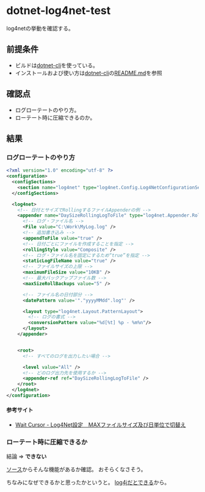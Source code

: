# dotnet-log4net-test
log4netの挙動を確認する。

## 前提条件

* ビルドは[dotnet-cli][]を使っている。
* インストールおよび使い方は[dotnet-cli][]の[README.md](https://github.com/dotnet/cli/blob/rel/1.0.0/README.md)を参照

## 確認点

* ログローテートのやり方。
* ローテート時に圧縮できるのか。

## 結果

### ログローテートのやり方

```xml
<?xml version="1.0" encoding="utf-8" ?>
<configuration>
  <configSections>
    <section name="log4net" type="log4net.Config.Log4NetConfigurationSectionHandler,log4net" />
  </configSections>

  <log4net>
    <!-- 日付とサイズでRollingするファイルAppenderの例 -->
    <appender name="DaySizeRollingLogToFile" type="log4net.Appender.RollingFileAppender">
      <!-- ログ・ファイル名 -->
      <File value="C:\Work\MyLog.log" />
      <!-- 追加書き込み -->
      <appendToFile value="true" />
      <!-- 日付ごとにファイルを作成することを指定 -->
      <rollingStyle value="Composite" />
      <!-- ログ・ファイル名を固定にするため“true”を指定 -->
      <staticLogFileName value="true" />
      <!-- ファイルサイズの上限 -->
      <maximumFileSize value="10KB" />
      <!-- 最大バックアップファイル数 -->
      <maxSizeRollBackups value="5" />

      <!-- ファイル名の日付部分 -->
      <datePattern value='"."yyyyMMdd".log"' />

      <layout type="log4net.Layout.PatternLayout">
        <!-- ログの書式 -->
        <conversionPattern value="%d[%t] %p - %m%n"/>
      </layout>
    </appender>


    <root>
      <!-- すべてのログを出力したい場合 -->

      <level value="All" />
      <!-- どのログ出力先を使用するか -->
      <appender-ref ref="DaySizeRollingLogToFile" />
    </root>
  </log4net>
</configuration>
```

#### 参考サイト

* [Wait Cursor - Log4Net設定　MAXファイルサイズ及び日単位で切替え](https://waitcursor.wordpress.com/2013/05/27/log4net%E8%A8%AD%E5%AE%9A%E3%80%80max%E3%83%95%E3%82%A1%E3%82%A4%E3%83%AB%E3%82%B5%E3%82%A4%E3%82%BA%E5%8F%8A%E3%81%B3%E6%97%A5%E5%8D%98%E4%BD%8D%E3%81%A7%E5%88%87%E6%9B%BF%E3%81%88/)

### ローテート時に圧縮できるか

結論 => **できない**

[ソース](https://github.com/apache/log4net/blob/trunk/src/Appender/RollingFileAppender.cs)からそんな機能があるか確認。
おそらくなさそう。

ちなみになぜできるかと思ったかというと。
[log4jだとできる](http://www.nurs.or.jp/~sug/soft/log4j/log4j5.htm#sec7)から。

[dotnet-cli]:https://github.com/dotnet/cli